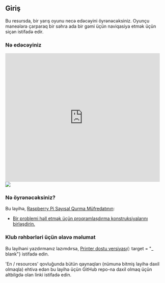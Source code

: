 ## Giriş

Bu resursda, bir yarış oyunu necə edəcəyini öyrənəcəksiniz. Oyunçu maneələrə çarparaq bir səhra ada bir gəmi üçün naviqasiya etmək üçün siçan istifadə edir.

### Nə edəcəyiniz

<div class="scratch-preview">
  <iframe allowtransparency="true" width="485" height="402" src="https://scratch.mit.edu/projects/embed/63957956/?autostart=false" frameborder="0"></iframe>
  <img src="images/boat-final.png">
</div>

### Nə öyrənəcəksiniz?

Bu layihə, [Raspberry Pi Sayısal Qurma Müfredatının](http://rpf.io/curriculum):

+ [Bir problemi həll etmək üçün proqramlaşdırma konstruksiyalarını birləşdirin.](https://www.raspberrypi.org/curriculum/programming/builder)

### Klub rəhbərləri üçün əlavə məlumat

Bu layihəni yazdırmanız lazımdırsa, [Printer dostu versiyası](https://projects.raspberrypi.org/en/projects/boat-race/print){: target = "_ blank"} istifadə edin.

'En / resources' qovluğunda bütün qaynaqları (nümunə bitmiş layihə daxil olmaqla) ehtiva edən bu layihə üçün GitHub repo-na daxil olmaq üçün altbilgdə olan linki istifadə edin.